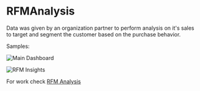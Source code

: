 # RFMAnalysis

Data was given by an organization partner to perform analysis on it's sales to target and segment the customer based on the purchase behavior.

Samples: 

![Main Dashboard](https://user-images.githubusercontent.com/40695609/145723654-54d2a5e8-4910-4abd-bbc7-1fe19f846c26.png)


![RFM Insights](https://user-images.githubusercontent.com/40695609/145723658-f2232e01-1431-4ebe-bcea-ed8442981eaa.png)


For work check [RFM Analysis](https://app.powerbi.com/groups/me/reports/6e891206-a3b0-44c6-8387-d0d5dc9234e6/ReportSection?bookmarkGuid=Bookmark7572b4f8650046ab0dc1)
